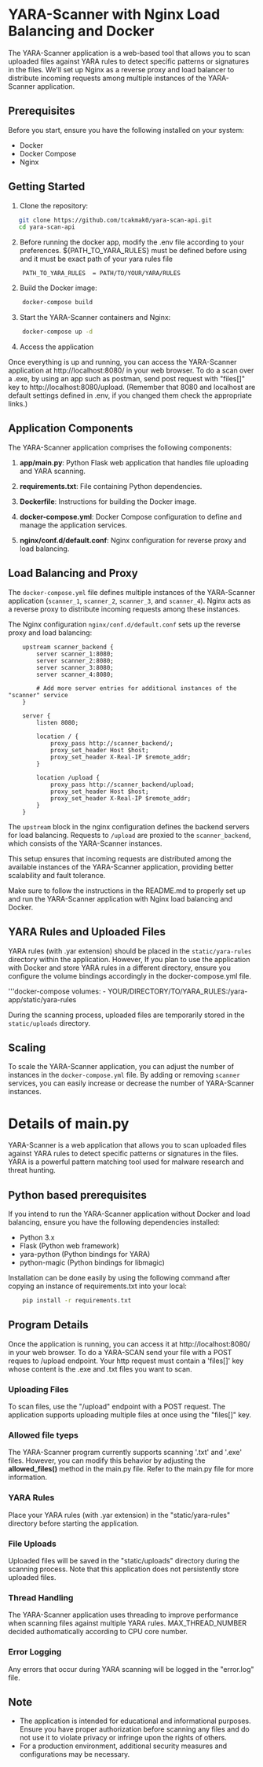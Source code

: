 # YARA-Scanner with Nginx Load Balancing and Docker

The YARA-Scanner application is a web-based tool that allows you to scan uploaded files against YARA rules to detect specific patterns or signatures in the files. We'll set up Nginx as a reverse proxy and load balancer to distribute incoming requests among multiple instances of the YARA-Scanner application.

## Prerequisites

Before you start, ensure you have the following installed on your system:

- Docker
- Docker Compose
- Nginx

## Getting Started

1. Clone the repository:

```bash
   git clone https://github.com/tcakmak0/yara-scan-api.git
   cd yara-scan-api
```

2. Before running the docker app, modify the .env file according to your preferences. ${PATH_TO_YARA_RULES} must be defined before using and it must be exact path of your yara rules file

```docker
    PATH_TO_YARA_RULES  = PATH/TO/YOUR/YARA/RULES
```

2. Build the Docker image:

```bash
    docker-compose build
```

3. Start the YARA-Scanner containers and Nginx:

```bash
    docker-compose up -d
```

4. Access the application

Once everything is up and running, you can access the YARA-Scanner application at http://localhost:8080/ in your web browser. To do a scan over a .exe, by using an app such as postman, send post request with "files[]" key to http://localhost:8080/upload. (Remember that 8080 and localhost are default settings defined in .env, if you changed them check the appropriate links.)

## Application Components

The YARA-Scanner application comprises the following components:

1. **app/main.py**: Python Flask web application that handles file uploading and YARA scanning.

2. **requirements.txt**: File containing Python dependencies.

3. **Dockerfile**: Instructions for building the Docker image.

4. **docker-compose.yml**: Docker Compose configuration to define and manage the application services.

5. **nginx/conf.d/default.conf**: Nginx configuration for reverse proxy and load balancing.

## Load Balancing and Proxy

The `docker-compose.yml` file defines multiple instances of the YARA-Scanner application (`scanner_1`, `scanner_2`, `scanner_3`, and `scanner_4`). Nginx acts as a reverse proxy to distribute incoming requests among these instances.

The Nginx configuration `nginx/conf.d/default.conf` sets up the reverse proxy and load balancing:

```nginx
    upstream scanner_backend {
        server scanner_1:8080;
        server scanner_2:8080;
        server scanner_3:8080;
        server scanner_4:8080;

        # Add more server entries for additional instances of the "scanner" service
    }

    server {
        listen 8080;

        location / {
            proxy_pass http://scanner_backend/;
            proxy_set_header Host $host;
            proxy_set_header X-Real-IP $remote_addr;
        }

        location /upload {
            proxy_pass http://scanner_backend/upload;
            proxy_set_header Host $host;
            proxy_set_header X-Real-IP $remote_addr;
        }
    }
```

The `upstream` block in the nginx configuration defines the backend servers for load balancing. Requests to `/upload` are proxied to the `scanner_backend`, which consists of the YARA-Scanner instances.

This setup ensures that incoming requests are distributed among the available instances of the YARA-Scanner application, providing better scalability and fault tolerance.

Make sure to follow the instructions in the README.md to properly set up and run the YARA-Scanner application with Nginx load balancing and Docker.

## YARA Rules and Uploaded Files

YARA rules (with .yar extension) should be placed in the `static/yara-rules` directory within the application. However, If you plan to use the application with Docker and store YARA rules in a different directory, ensure you configure the volume bindings accordingly in the docker-compose.yml file.

'''docker-compose
volumes: - YOUR/DIRECTORY/TO/YARA_RULES:/yara-app/static/yara-rules

During the scanning process, uploaded files are temporarily stored in the `static/uploads` directory.

## Scaling

To scale the YARA-Scanner application, you can adjust the number of instances in the `docker-compose.yml` file. By adding or removing `scanner` services, you can easily increase or decrease the number of YARA-Scanner instances.

# Details of main.py

YARA-Scanner is a web application that allows you to scan uploaded files against YARA rules to detect specific patterns or signatures in the files. YARA is a powerful pattern matching tool used for malware research and threat hunting.

## Python based prerequisites

If you intend to run the YARA-Scanner application without Docker and load balancing, ensure you have the following dependencies installed:

- Python 3.x
- Flask (Python web framework)
- yara-python (Python bindings for YARA)
- python-magic (Python bindings for libmagic)

Installation can be done easily by using the following command after copying an instance of requirements.txt into your local:

```bash
    pip install -r requirements.txt
```

## Program Details

Once the application is running, you can access it at http://localhost:8080/ in your web browser. To do a YARA-SCAN send your file with a POST reques to /upload endpoint. Your http request must contain a 'files[]' key whose content is the .exe and .txt files you want to scan.

### Uploading Files

To scan files, use the "/upload" endpoint with a POST request. The application supports uploading multiple files at once using the "files[]" key.

### Allowed file tyeps

The YARA-Scanner program currently supports scanning '.txt' and '.exe' files. However, you can modify this behavior by adjusting the **allowed_files()** method in the main.py file. Refer to the main.py file for more information.

### YARA Rules

Place your YARA rules (with .yar extension) in the "static/yara-rules" directory before starting the application.

### File Uploads

Uploaded files will be saved in the "static/uploads" directory during the scanning process. Note that this application does not persistently store uploaded files.

### Thread Handling

The YARA-Scanner application uses threading to improve performance when scanning files against multiple YARA rules. MAX_THREAD_NUMBER decided authomatically according to CPU core number.

### Error Logging

Any errors that occur during YARA scanning will be logged in the "error.log" file.

## Note

- The application is intended for educational and informational purposes. Ensure you have proper authorization before scanning any files and do not use it to violate privacy or infringe upon the rights of others.
- For a production environment, additional security measures and configurations may be necessary.
